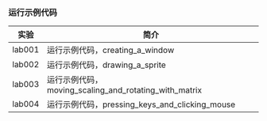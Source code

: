### 运行示例代码

|实验|简介|
|---|---|
|lab001|运行示例代码，creating_a_window|
|lab002|运行示例代码，drawing_a_sprite|
|lab003|运行示例代码，moving_scaling_and_rotating_with_matrix|
|lab004|运行示例代码，pressing_keys_and_clicking_mouse|